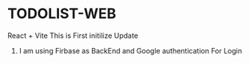 # TODOLIST-WEB
React + Vite
This is First initilize Update

1) I am using Firbase as BackEnd and Google authentication For Login 

